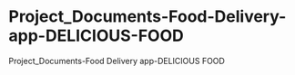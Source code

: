# Project_Documents-Food-Delivery-app-DELICIOUS-FOOD
Project_Documents-Food Delivery app-DELICIOUS FOOD
